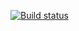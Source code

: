 [![Build status](https://ci.appveyor.com/api/projects/status/j91r5ycqikq34qcx?svg=true)](https://ci.appveyor.com/project/nvbosova/web)
